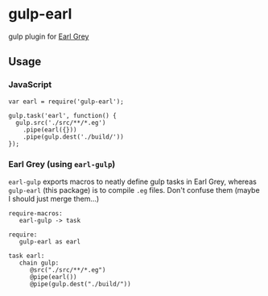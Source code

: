 
gulp-earl
=========

gulp plugin for [Earl Grey](http://breuleux.github.io/earl-grey/)

Usage
-----

### JavaScript

    var earl = require('gulp-earl');

    gulp.task('earl', function() {
      gulp.src('./src/**/*.eg')
        .pipe(earl({}))
        .pipe(gulp.dest('./build/'))
    });


### Earl Grey (using `earl-gulp`)

`earl-gulp` exports macros to neatly define gulp tasks in Earl Grey,
whereas `gulp-earl` (this package) is to compile `.eg` files. Don't
confuse them (maybe I should just merge them...)

    require-macros:
       earl-gulp -> task

    require:
       gulp-earl as earl

    task earl:
       chain gulp:
          @src("./src/**/*.eg")
          @pipe(earl())
          @pipe(gulp.dest("./build/"))

